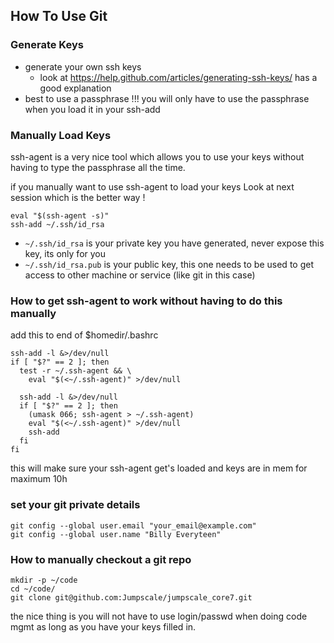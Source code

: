 ## How To Use Git

### Generate Keys

- generate your own ssh keys
    - look at https://help.github.com/articles/generating-ssh-keys/ has a good explanation
- best to use a passphrase !!! you will only have to use the passphrase when you load it in your ssh-add

### Manually Load Keys

ssh-agent is a very nice tool which allows you to use your keys without having to type the passphrase all the time.

if you manually want to use ssh-agent to load your keys
Look at next session which is the better way !

```
eval "$(ssh-agent -s)"
ssh-add ~/.ssh/id_rsa
```

- ```~/.ssh/id_rsa``` is your private key you have generated, never expose this key, its only for you
- ```~/.ssh/id_rsa.pub``` is your public key, this one needs to be used to get access to other machine or service (like git in this case)

### How to get ssh-agent to work without having to do this manually

add this to end of $homedir/.bashrc
```
ssh-add -l &>/dev/null
if [ "$?" == 2 ]; then
  test -r ~/.ssh-agent && \
    eval "$(<~/.ssh-agent)" >/dev/null

  ssh-add -l &>/dev/null
  if [ "$?" == 2 ]; then
    (umask 066; ssh-agent > ~/.ssh-agent)
    eval "$(<~/.ssh-agent)" >/dev/null
    ssh-add
  fi
fi
```

this will make sure your ssh-agent get's loaded and keys are in mem for maximum 10h


### set your git private details

```
git config --global user.email "your_email@example.com"
git config --global user.name "Billy Everyteen"
```

### How to manually checkout a git repo

```
mkdir -p ~/code
cd ~/code/
git clone git@github.com:Jumpscale/jumpscale_core7.git
```

the nice thing is you will not have to use login/passwd when doing code mgmt as long as you have your keys filled in.




